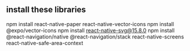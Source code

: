 ## install these libraries

npm install react-native-paper react-native-vector-icons
npm install @expo/vector-icons
npm install react-native-svg@15.8.0
npm install @react-navigation/native @react-navigation/stack react-native-screens react-native-safe-area-context
